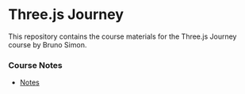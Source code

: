 # Three.js Journey

This repository contains the course materials for the Three.js Journey course by Bruno Simon.

### Course Notes

- [Notes](NOTES.md)
